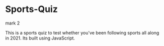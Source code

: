 # Sports-Quiz
mark 2

This is a sports quiz to test whether you've been following sports all along in 2021. Its built using JavaScript.
